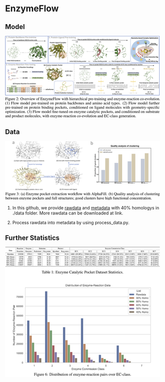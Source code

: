 # EnzymeFlow

## Model
![enzymeflow](./image/enzymeflow.jpg)


## Data
![pocket](./image/pocket.jpg)

1. In this github, we provide [rawdata](https://github.com/WillHua127/EnzymeFlow/blob/main/data/rawdata_cutoff-0.4.csv) and [metadata](https://github.com/WillHua127/EnzymeFlow/blob/main/data/metadata_cutoff-0.4.csv) with 40% homologys in ./data folder. More rawdata can be downloaded at link.

2. Process rawdata into metadata by using process_data.py.



## Further Statistics
![distribution](./image/distribution.jpg)


